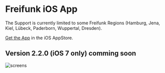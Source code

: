 # Freifunk iOS App

The Support is currently limited to some Freifunk Regions (Hamburg, Jena, Kiel, Lübeck, Paderborn, Wuppertal, Dresden).

[Get the App](http://appstore.com/nofail/freifunk) in the iOS AppStore.

## Version 2.2.0 (iOS 7 only) comming soon

![screens](http://f.cl.ly/items/2A1z3r2b1s1B0Y392T3s/iOS%20Simulator%20Screen%20shot%2023.02.2014%2020.22.09.png)
